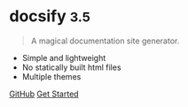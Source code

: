 <!-- _coverpage.md -->



# docsify <small>3.5</small>

> A magical documentation site generator.

- Simple and lightweight
- No statically built html files
- Multiple themes

[GitHub](https://github.com/harlows/eResources/)
[Get Started](#create-a-recording-or-webcast.md&sidebar=true&loadSidebar=_sidebar.md)
